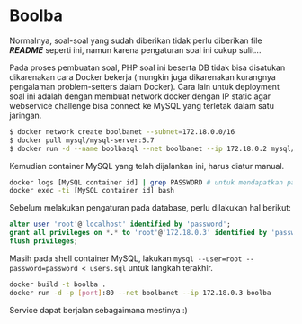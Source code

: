 # Boolba

Normalnya, soal-soal yang sudah diberikan tidak perlu diberikan file ***README*** seperti ini, namun karena pengaturan soal ini cukup sulit...

Pada proses pembuatan soal, PHP soal ini beserta DB tidak bisa disatukan dikarenakan cara Docker bekerja (mungkin juga dikarenakan kurangnya pengalaman problem-setters dalam Docker). Cara lain untuk deployment soal ini adalah dengan membuat network docker dengan IP static agar webservice challenge bisa connect ke MySQL yang terletak dalam satu jaringan.

```Bash
$ docker network create boolbanet --subnet=172.18.0.0/16
$ docker pull mysql/mysql-server:5.7
$ docker run -d --name boolbasql --net boolbanet --ip 172.18.0.2 mysql/mysql-server:5.7
```

Kemudian container MySQL yang telah dijalankan ini, harus diatur manual.

```Bash
docker logs [MySQL container id] | grep PASSWORD # untuk mendapatkan password MySQL
docker exec -ti [MySQL container id] bash
```

Sebelum melakukan pengaturan pada database, perlu dilakukan hal berikut:

```SQL
alter user 'root'@'localhost' identified by 'password';
grant all privileges on *.* to 'root'@'172.18.0.3' identified by 'password';
flush privileges;
```

Masih pada shell container MySQL, lakukan `mysql --user=root --password=password < users.sql` untuk langkah terakhir.

```Bash
docker build -t boolba .
docker run -d -p [port]:80 --net boolbanet --ip 172.18.0.3 boolba
```

Service dapat berjalan sebagaimana mestinya :)